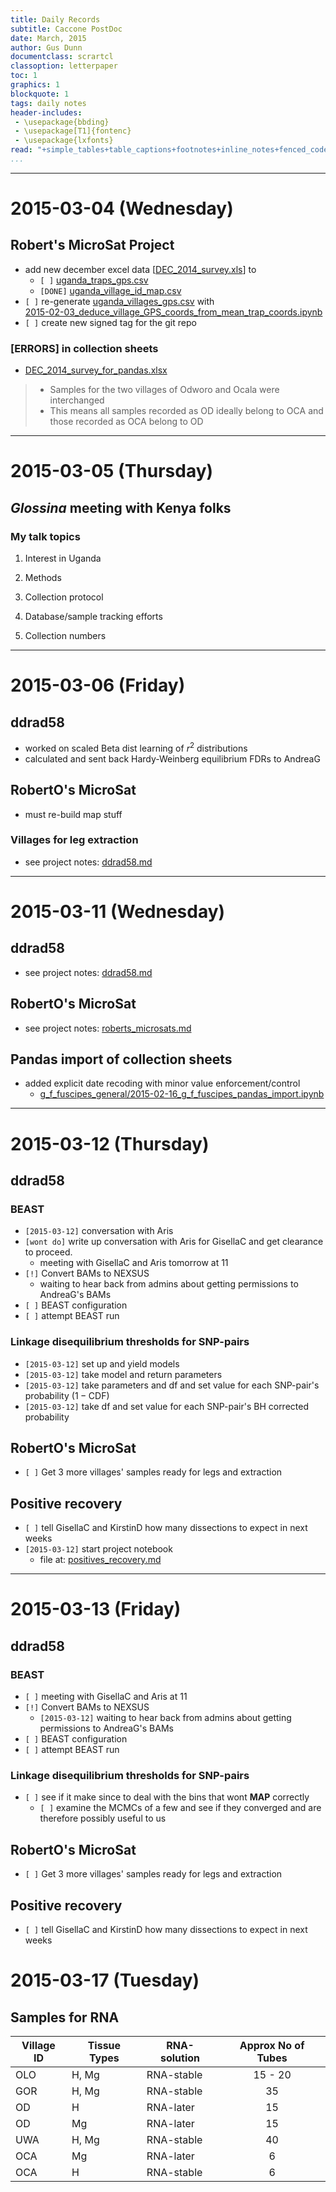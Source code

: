 ```yaml
---
title: Daily Records
subtitle: Caccone PostDoc
date: March, 2015
author: Gus Dunn
documentclass: scrartcl
classoption: letterpaper
toc: 1
graphics: 1
blockquote: 1
tags: daily notes
header-includes: 
 - \usepackage{bbding}
 - \usepackage[T1]{fontenc}
 - \usepackage{lxfonts}
read: "+simple_tables+table_captions+footnotes+inline_notes+fenced_code_blocks+fenced_code_attributes+fancy_lists+definition_lists+superscript+subscript+tex_math_dollars"
...
```





------------------------------------------

# 2015-03-04 (Wednesday) #


## Robert's MicroSat Project ##

- add new december excel data [[DEC_2014_survey.xls](file:///home/gus/Dropbox/uganda_data/2014_Dec_new/DEC_2014_survey.xls)] to 
    - `[ ]` [uganda_traps_gps.csv](file:///home/gus/Dropbox/uganda_data/data_repos/field_data/locations/gps/traps/uganda_traps_gps.csv)
    - `[DONE]` [uganda_village_id_map.csv](file:///home/gus/Dropbox/uganda_data/data_repos/field_data/locations/names/uganda_village_id_map.csv)
- `[ ]` re-generate [uganda_villages_gps.csv](file:///home/gus/Dropbox/uganda_data/data_repos/field_data/locations/gps/villages/uganda_villages_gps.csv) with   
[2015-02-03_deduce_village_GPS_coords_from_mean_trap_coords.ipynb](file:///home/gus/Dropbox/repos/git/ipy_notebooks/YALE/maps_stuff/2015-02-03_deduce_village_GPS_coords_from_mean_trap_coords.ipynb)
- `[ ]` create new signed tag for the git repo

### __[ERRORS]__ in collection sheets ###

- [DEC_2014_survey_for_pandas.xlsx](file:///home/gus/Dropbox/uganda_data/2014_Dec_new/DEC_2014_survey_for_pandas.xlsx)

> - Samples for the two villages of Odworo and Ocala were interchanged
> - This means all samples recorded as OD ideally belong to OCA and those recorded as OCA belong to OD



------------------------------------------


# 2015-03-05 (Thursday) #

## _Glossina_ meeting with Kenya folks ##

### My talk topics ###

1. Interest in Uganda

1. Methods
1. Collection protocol
1. Database/sample tracking efforts
1. Collection numbers



------------------------------------------


# 2015-03-06 (Friday) #

## ddrad58 ##

- worked on scaled Beta dist learning of $r^2$ distributions
- calculated and sent back Hardy-Weinberg equilibrium FDRs to AndreaG

## RobertO's MicroSat ##

- must re-build map stuff

### Villages for leg extraction ###

- see project notes: [ddrad58.md](file:///home/gus/Dropbox/repos/git/markdown-docs/notes/projects/ddrad58/ddrad58.md)


------------------------------------------


# 2015-03-11 (Wednesday) #

## ddrad58 ##

- see project notes: [ddrad58.md](file:///home/gus/Dropbox/repos/git/markdown-docs/notes/projects/ddrad58/ddrad58.md)

## RobertO's MicroSat  ##

- see project notes: [roberts_microsats.md](file:///home/gus/Dropbox/repos/git/markdown-docs/notes/projects/roberts_microsats/roberts_microsats.md)


## Pandas import of collection sheets ##

- added explicit date recoding with minor value enforcement/control
    - [g_f_fuscipes_general/2015-02-16_g_f_fuscipes_pandas_import.ipynb](file:///home/gus/Dropbox/repos/git/ipy_notebooks/YALE/g_f_fuscipes_general/2015-02-16_g_f_fuscipes_pandas_import.ipynb)




------------------------------------------

# 2015-03-12 (Thursday) #
## ddrad58 ##
### BEAST ###
    
- `[2015-03-12]` conversation with Aris
- `[wont do]` write up conversation with Aris for GisellaC and get clearance to proceed.
    - meeting with GisellaC and Aris tomorrow at 11
- `[!]` Convert BAMs to NEXSUS
    - waiting to hear back from admins about getting permissions to AndreaG's BAMs
- `[ ]` BEAST configuration
- `[ ]` attempt BEAST run

### Linkage disequilibrium thresholds for SNP-pairs ###

- `[2015-03-12]` set up and yield models
- `[2015-03-12]` take model and return parameters
- `[2015-03-12]` take parameters and df and set value for each SNP-pair's probability ($1-\mathrm{CDF}$)
- `[2015-03-12]` take df and set value for each SNP-pair's BH corrected probability



## RobertO's MicroSat ##

- `[ ]` Get 3 more villages' samples ready for legs and extraction



## Positive recovery ##

- `[ ]` tell GisellaC and KirstinD how many dissections to expect in next weeks
- `[2015-03-12]` start project notebook
    - file at: [positives_recovery.md](file:///home/gus/Dropbox/repos/git/markdown-docs/notes/projects/positives_recovery/positives_recovery.md)



------------------------------------------

# 2015-03-13 (Friday) #

## ddrad58 ##
### BEAST ###

- `[ ]` meeting with GisellaC and Aris at 11
- `[!]` Convert BAMs to NEXSUS
    - `[2015-03-12]` waiting to hear back from admins about getting permissions to AndreaG's BAMs
- `[ ]` BEAST configuration
- `[ ]` attempt BEAST run

### Linkage disequilibrium thresholds for SNP-pairs ###

- `[ ]` see if it make since to deal with the bins that wont __MAP__ correctly
    - `[ ]` examine the MCMCs of a few and see if they converged and are therefore possibly useful to us

## RobertO's MicroSat ##

- `[ ]` Get 3 more villages' samples ready for legs and extraction

## Positive recovery ##

- `[ ]` tell GisellaC and KirstinD how many dissections to expect in next weeks


# 2015-03-17 (Tuesday) #

## Samples for RNA ##

| Village ID | Tissue Types | RNA-solution | Approx No of Tubes |
| ---------- | ------------ | ------------ | :----------------: |
| OLO        | H, Mg        | RNA-stable   |      15 - 20       |
| GOR        | H, Mg        | RNA-stable   |         35         |
| OD         | H            | RNA-later    |         15         |
| OD         | Mg           | RNA-later    |         15         |
| UWA        | H, Mg        | RNA-stable   |         40         |
| OCA        | Mg           | RNA-later    |         6          |
| OCA        | H            | RNA-stable   |         6          |


